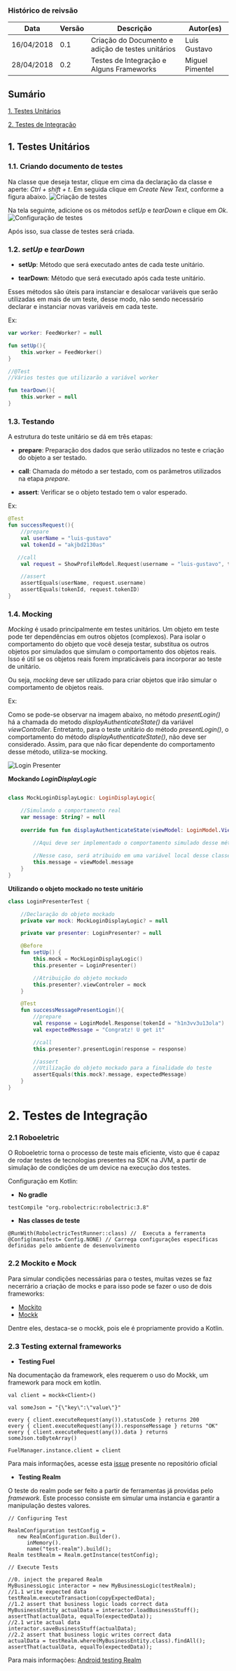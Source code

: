 ### Histórico de reivsão

| Data | Versão | Descrição | Autor(es)|
| -----|--------|-----------|-----------|
| 16/04/2018| 0.1 | Criação do Documento e adição de testes unitários | Luis Gustavo|
| 28/04/2018| 0.2 | Testes de Integração e  Alguns Frameworks | Miguel Pimentel |


## Sumário

[1. Testes Unitários](#1-testes-unitários)

[2. Testes de Integração](#2-testes-de-integracao)

## 1. Testes Unitários

### 1.1. Criando documento de testes

Na classe que deseja testar, clique em cima da declaração da classe e aperte: *Ctrl + shift + t*. Em seguida clique em *Create New Text*, conforme a figura abaixo.
![Criação de testes](https://i.imgur.com/bmNmfMp.png)

Na tela seguinte, adicione os os métodos *setUp* e *tearDown* e clique em *Ok*.
![Configuração de testes](https://i.imgur.com/CUJaUB7.png)

Após isso, sua classe de testes será criada.

### 1.2. *setUp* e *tearDown*

* **setUp**: Método que será executado antes de cada teste unitário.

* **tearDown**: Método que será executado após cada teste unitário.

Esses métodos são úteis para instanciar e desalocar variáveis que serão utilizadas em mais de um teste, desse modo, não sendo necessário declarar e instanciar novas variáveis em cada teste.

Ex:

```Kotlin
var worker: FeedWorker? = null

fun setUp(){
    this.worker = FeedWorker()
}

//@Test
//Vários testes que utilizarão a variável worker

fun tearDown(){
    this.worker = null
}

```

### 1.3. Testando

A estrutura do teste unitário se dá em três etapas:

* **prepare**: Preparação dos dados que serão utilizados no teste e criação do objeto a ser testado.

* **call**: Chamada do método a ser testado, com os parâmetros utilizados na etapa *prepare*.

* **assert**: Verificar se o objeto testado tem o valor esperado.

Ex:

```Kotlin
@Test
fun successRequest(){
    //prepare
    val userName = "luis-gustavo"
    val tokenId = "akjbd2130as"

   //call
    val request = ShowProfileModel.Request(username = "luis-gustavo", tokenID = "akjbd2130as")

    //assert
    assertEquals(userName, request.username)
    assertEquals(tokenId, request.tokenID)
}
```

### 1.4. Mocking

*Mocking* é usado principalmente em testes unitários. Um objeto em teste pode ter dependências em outros objetos (complexos). Para isolar o comportamento do objeto que você deseja testar, substitua os outros objetos por simulados que simulam o comportamento dos objetos reais. Isso é útil se os objetos reais forem impraticáveis ​​para incorporar ao teste de unitário.

Ou seja, *mocking* deve ser utilizado para criar objetos que irão simular o comportamento de objetos reais.

Ex: 

Como se pode-se observar na imagem abaixo, no método *presentLogin()* há a chamada do metodo *displayAuthenticateState()* da variável *viewController*. Entretanto, para o teste unitário do método *presentLogin()*, o comportamento do método *displayAuthenticateState()*, não deve ser considerado. Assim, para que não ficar dependente do comportamento desse método, utiliza-se mocking.

![Login Presenter](https://i.imgur.com/d3aOrAr.png)


**Mockando *LoginDisplayLogic***
```Kotlin

class MockLoginDisplayLogic: LoginDisplayLogic{

    //Simulando o comportamento real
    var message: String? = null
    
    override fun fun displayAuthenticateState(viewModel: LoginModel.ViewModel){
        
        //Aqui deve ser implementado o comportamento simulado desse método

        //Nesse caso, será atribuido em uma variável local desse classe, a mensagem que vem como parâmetro desse método
        this.message = viewModel.message
    }
}
```

**Utilizando o objeto mockado no teste unitário**

```Kotlin
class LoginPresenterTest {

    //Declaração do objeto mockado
    private var mock: MockLoginDisplayLogic? = null

    private var presenter: LoginPresenter? = null

    @Before
    fun setUp() {
        this.mock = MockLoginDisplayLogic()
        this.presenter = LoginPresenter()

        //Atribuição do objeto mockado
        this.presenter?.viewControler = mock
    }

    @Test
    fun successMessagePresentLogin(){
        //prepare
        val response = LoginModel.Response(tokenId = "h1n3vv3u13ola")
        val expectedMessage = "Congratz! U get it"

        //call
        this.presenter?.presentLogin(response = response)

        //assert
        //Utilização do objeto mockado para a finalidade do teste
        assertEquals(this.mock?.message, expectedMessage)
    }
}
```

# 2. Testes de Integração

### 2.1 Roboeletric

O Roboeletric torna o processo de teste mais eficiente, visto que é capaz de rodar testes de tecnologias presentes na SDK na JVM, a partir de simulação de condições de um device na execução dos testes.

Configuração em Kotlin:

* **No gradle**

```
testCompile "org.robolectric:robolectric:3.8"
```

* **Nas classes de teste**

```
@RunWith(RobolectricTestRunner::class) //  Executa a ferramenta
@Config(manifest= Config.NONE) // Carrega configurações específicas definidas pelo ambiente de desenvolvimento
```

### 2.2 Mockito e Mock

Para simular condições necessárias para o testes, muitas vezes se faz necerrário a criação de  mocks e para isso pode se fazer o uso de dois frameworks:

* [Mockito](http://site.mockito.org)
* [Mockk](http://mockk.io)

Dentre eles, destaca-se o mockk, pois ele é propriamente provido a Kotlin.

### 2.3 Testing external frameworks

* **Testing Fuel**

Na documentação da framework, eles requerem o uso do Mockk, um framework para mock em kotlin. 

```
val client = mockk<Client>()

val someJson = "{\"key\":\"value\"}"

every { client.executeRequest(any()).statusCode } returns 200
every { client.executeRequest(any()).responseMessage } returns "OK"
every { client.executeRequest(any()).data } returns someJson.toByteArray()

FuelManager.instance.client = client
```
Para mais informações, acesse esta [issue](https://github.com/kittinunf/Fuel/issues/186) presente no repositório oficial

* **Testing Realm**

O teste do realm pode ser feito a partir de ferramentas já providas pelo *framework*. Este processo consiste em  simular uma instancia e garantir a manipulação destes valores.

```
// Configuring Test

RealmConfiguration testConfig = 
   new RealmConfiguration.Builder().
      inMemory().
      name("test-realm").build();
Realm testRealm = Realm.getInstance(testConfig);

// Execute Tests

//0. inject the prepared Realm
MyBusinessLogic interactor = new MyBusinessLogic(testRealm);
//1.1 write expected data
testRealm.executeTransaction(copyExpectedData);
//1.2 assert that business logic loads correct data
MyBusinessEntity actualData = interactor.loadBusinessStuff();
assertThat(actualData, equalTo(expectedData));
//2.1 write actual data
interactor.saveBusinessStuff(actualData);
//2.2 assert that business logic writes correct data
actualData = testRealm.where(MyBusinessEntity.class).findAll();
assertThat(actualData, equalTo(expectedData));
```

Para mais informações: [Android testing Realm](https://medium.com/@q2ad/android-testing-realm-2dc1e1c94ee1)

